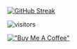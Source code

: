 [![GitHub Streak](http://github-readme-streak-stats.herokuapp.com?user=vigneshhari&theme=dracula&hide_border=true)](https://git.io/streak-stats)

![visitors](https://visitor-badge.laobi.icu/badge?page_id=vigneshhari.vigneshhari)

[!["Buy Me A Coffee"](https://www.buymeacoffee.com/assets/img/custom_images/orange_img.png)](https://www.buymeacoffee.com/VigneshH)

